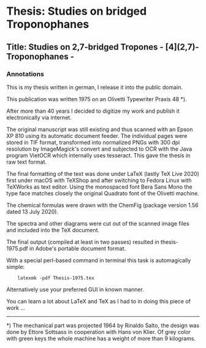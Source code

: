 # Thesis: Studies on bridged Troponophanes
## Title: Studies on 2,7-bridged Tropones - \[4\](2,7)-Troponophanes -

### Annotations

This is my thesis written in german, I release it into the public domain.

This publication was written 1975 on an Olivetti Typewriter Praxis 48 \*).

After more than 40 years I decided to digitize my work and publish it electronically via internet.

The original manuscript was still existing and thus scanned with an Epson XP 810 using its automatic document feeder. The individual pages were stored in TIF format, transformed into normalized PNGs with 300 dpi resolution by ImageMagick's convert and subjected to OCR with the Java program VietOCR which internally uses tesseract. This gave the thesis in raw text format.

The final formatting of the text was done under LaTeX (lastly TeX Live 2020) first under macOS with TeXShop and after switching to Fedora Linux with TeXWorks as text editor. Using the monospaced font Bera Sans Mono the type face matches closely the original Quadrato font of the Olivetti machine.

The chemical formulas were drawn with the ChemFig (package version 1.56 dated 13 July 2020).

The spectra and other diagrams were cut out of the scanned image files and included into the TeX document.

The final output (compiled at least in two passes) resulted in thesis-1975.pdf in Adobe's portable document format.

With a special perl-based command in terminal this task is automagically simple:

```
    latexmk -pdf Thesis-1975.tex
```
Alternatively use your preferred GUI in known manner.

You can learn a lot about LaTeX and TeX as I had to in doing this piece of work ...

***
\*) The mechanical part was projected 1964 by Rinaldo Salto, the design was done by Ettore Sottsass in cooperation with Hans von Klier. Of grey color with green keys the whole machine has a weight of more than 9 kilograms.
